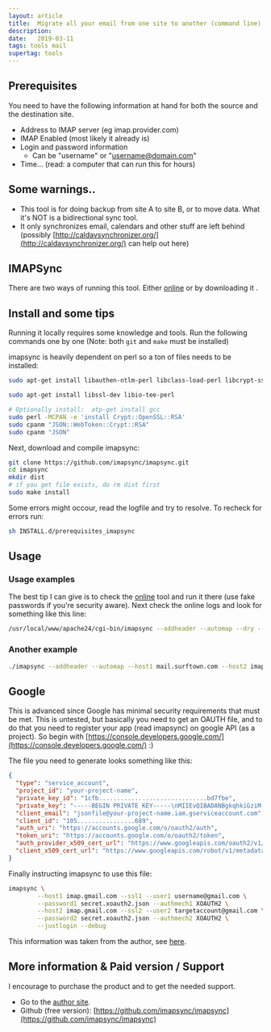 ```yaml
---
layout: article
title:  Migrate all your email from one site to another (command line)
description: 
date:   2019-03-11
tags: tools mail
supertag: tools
---
```


## Prerequisites

You need to have the following information at hand for both the source and the destination site.

* Address to IMAP server (eg imap.provider.com)
* IMAP Enabled (most likely it already is)
* Login and password information
  * Can be "username" or "username@domain.com"
* Time... (read: a computer that can run this for hours)

## Some warnings..

* This tool is for doing backup from site A to site B, or to move data. What it's NOT is a bidirectional sync tool.
* It only synchronizes email, calendars and other stuff are left behind (possibly [http://caldavsynchronizer.org/](http://caldavsynchronizer.org/) can help out here)

## IMAPSync

There are two ways of running this tool. Either [online](https://i005.lamiral.info/X/) or by downloading it .

## Install and some tips

Running it locally requires some knowledge and tools. Run the following commands one by one (Note: both ```git``` and ```make``` must be installed)

imapsync is heavily dependent on perl so a ton of files needs to be installed:

```bash
sudo apt-get install libauthen-ntlm-perl libclass-load-perl libcrypt-ssleay-perl libdata-uniqid-perl libdigest-hmac-perl libdist-checkconflicts-perl libfile-copy-recursive-perl libio-compress-perl libio-socket-inet6-perl libio-socket-ssl-perl libio-tee-perl libmail-imapclient-perl libmodule-scandeps-perl libnet-dbus-perl libnet-ssleay-perl libpar-packer-perl libreadonly-perl libregexp-common-perl libsys-meminfo-perl libterm-readkey-perl libtest-fatal-perl libtest-mock-guard-perl libtest-mockobject-perl libtest-pod-perl libtest-requires-perl libtest-simple-perl libunicode-string-perl liburi-perl libtest-nowarnings-perl libtest-deep-perl libtest-warn-perl libfile-tail-perl libcgi-pm-perl 

sudo apt-get install libssl-dev libio-tee-perl

# Optionally install:  atp-get install gcc
sudo perl -MCPAN -e 'install Crypt::OpenSSL::RSA'
sudo cpanm "JSON::WebToken::Crypt::RSA"
sudo cpanm "JSON"
```

Next, download and compile imapsync:

```bash
git clone https://github.com/imapsync/imapsync.git  
cd imapsync
mkdir dist
# if you get file exists, do rm dist first
sudo make install
```

Some errors might occour, read the logfile and try to resolve. To recheck for errors run:

```bash
sh INSTALL.d/prerequisites_imapsync
```

## Usage

### Usage examples

The best tip I can give is to check the [online](https://i005.lamiral.info/X/) tool and run it there (use fake passwords if you're security aware). Next check the online logs and look for something like this line:

```bash
/usr/local/www/apache24/cgi-bin/imapsync --addheader --automap --dry --gmail1 --host1 imap.gmail.com --host2 imap.mail.yahoo.com --password1 MASKED --password2 MASKED --user1 a --user2 a
```

### Another example

```bash
./imapsync --addheader --automap --host1 mail.surftown.com --host2 imap01.binero.se --password1 MASKED --password2 MASKED --user1 myuser1@domain.se --user2 mynewuser@domain.se```
```

## Google

This is  advanced since Google has minimal security requirements that must be met. This is untested, but basically you need to get an OAUTH file, and to do that you need to register your app (read imapsync) on google API (as a project). So begin with [https://console.developers.google.com/](https://console.developers.google.com/) :)

The file you need to generate looks something like this:

```json
{
  "type": "service_account",
  "project_id": "your-project-name",
  "private_key_id": "1cfb..............................bd7fbe",
  "private_key": "-----BEGIN PRIVATE KEY-----\nMIIEvQIBADANBgkqhkiGziM...ZV5ACKPHuOfp8A46I=\n-----END PRIVATE KEY-----\n",
  "client_email": "jsonfile@your-project-name.iam.gserviceaccount.com",
  "client_id": "105................689",
  "auth_uri": "https://accounts.google.com/o/oauth2/auth",
  "token_uri": "https://accounts.google.com/o/oauth2/token",
  "auth_provider_x509_cert_url": "https://www.googleapis.com/oauth2/v1/certs",
  "client_x509_cert_url": "https://www.googleapis.com/robot/v1/metadata/x509/jsonfile%40your-project-name.iam.gserviceaccount.com"
}
```

Finally instructing imapsync to use this file:

```bash
imapsync \
        --host1 imap.gmail.com --ssl1 --user1 username@gmail.com \
        --password1 secret.xoauth2.json --authmech1 XOAUTH2 \
        --host2 imap.gmail.com --ssl2 --user2 targetaccount@gmail.com \
        --password2 secret.xoauth2.json --authmech2 XOAUTH2 \
        --justlogin --debug
```

This information was taken from the author, see [here](https://imapsync.lamiral.info/FAQ.d/FAQ.XOAUTH2.txt).

## More information & Paid version / Support

I encourage to purchase the product and to get the needed support.

* Go to the [author site](https://imapsync.lamiral.info/).
* Github (free version): [https://github.com/imapsync/imapsync](https://github.com/imapsync/imapsync)
